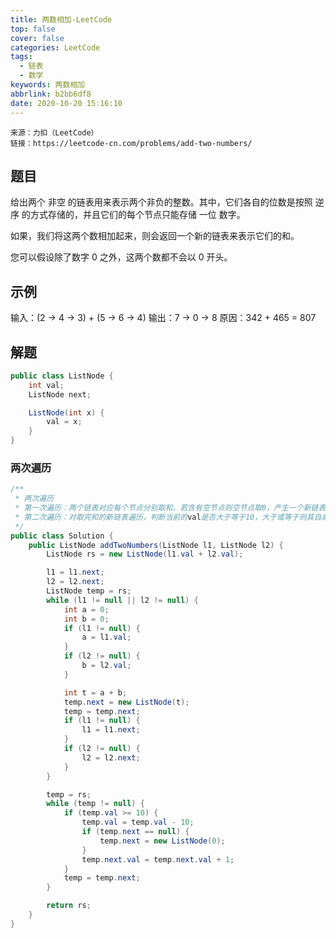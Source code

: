 ```yaml
---
title: 两数相加-LeetCode
top: false
cover: false
categories: LeetCode
tags:
  - 链表
  - 数学
keywords: 两数相加
abbrlink: b2bb6df8
date: 2020-10-20 15:16:10
---
```


```text
来源：力扣（LeetCode）
链接：https://leetcode-cn.com/problems/add-two-numbers/
```

## 题目
给出两个 非空 的链表用来表示两个非负的整数。其中，它们各自的位数是按照 逆序 的方式存储的，并且它们的每个节点只能存储 一位 数字。

如果，我们将这两个数相加起来，则会返回一个新的链表来表示它们的和。

您可以假设除了数字 0 之外，这两个数都不会以 0 开头。


## 示例
输入：(2 -> 4 -> 3) + (5 -> 6 -> 4)
输出：7 -> 0 -> 8
原因：342 + 465 = 807

## 解题
```java
public class ListNode {
    int val;
    ListNode next;

    ListNode(int x) {
        val = x;
    }
}
```
### 两次遍历
```java
/**
 * 两次遍历
 * 第一次遍历：两个链表对应每个节点分别取和，若含有空节点则空节点取0，产生一个新链表。
 * 第二次遍历：对取完和的新链表遍历，判断当前的val是否大于等于10，大于或等于则其自身-10其next加1，若next为空则新建0节点。
 */
public class Solution {
    public ListNode addTwoNumbers(ListNode l1, ListNode l2) {
        ListNode rs = new ListNode(l1.val + l2.val);

        l1 = l1.next;
        l2 = l2.next;
        ListNode temp = rs;
        while (l1 != null || l2 != null) {
            int a = 0;
            int b = 0;
            if (l1 != null) {
                a = l1.val;
            }
            if (l2 != null) {
                b = l2.val;
            }

            int t = a + b;
            temp.next = new ListNode(t);
            temp = temp.next;
            if (l1 != null) {
                l1 = l1.next;
            }
            if (l2 != null) {
                l2 = l2.next;
            }
        }

        temp = rs;
        while (temp != null) {
            if (temp.val >= 10) {
                temp.val = temp.val - 10;
                if (temp.next == null) {
                    temp.next = new ListNode(0);
                }
                temp.next.val = temp.next.val + 1;
            }
            temp = temp.next;
        }

        return rs;
    }
}
```
